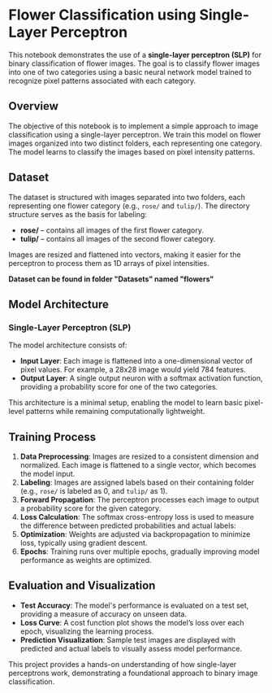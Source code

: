 # Flower Classification using Single-Layer Perceptron

This notebook demonstrates the use of a **single-layer perceptron (SLP)** for binary classification of flower images. The goal is to classify flower images into one of two categories using a basic neural network model trained to recognize pixel patterns associated with each category.

## Overview

The objective of this notebook is to implement a simple approach to image classification using a single-layer perceptron. We train this model on flower images organized into two distinct folders, each representing one category. The model learns to classify the images based on pixel intensity patterns.

## Dataset

The dataset is structured with images separated into two folders, each representing one flower category (e.g., `rose/` and `tulip/`). The directory structure serves as the basis for labeling:
- **rose/** – contains all images of the first flower category.
- **tulip/** – contains all images of the second flower category.

Images are resized and flattened into vectors, making it easier for the perceptron to process them as 1D arrays of pixel intensities.

**Dataset can be found in folder "Datasets" named "flowers"**

## Model Architecture

### Single-Layer Perceptron (SLP)

The model architecture consists of:
- **Input Layer**: Each image is flattened into a one-dimensional vector of pixel values. For example, a 28x28 image would yield 784 features.
- **Output Layer**: A single output neuron with a softmax activation function, providing a probability score for one of the two categories.

This architecture is a minimal setup, enabling the model to learn basic pixel-level patterns while remaining computationally lightweight.

## Training Process

1. **Data Preprocessing**: Images are resized to a consistent dimension and normalized. Each image is flattened to a single vector, which becomes the model input.
2. **Labeling**: Images are assigned labels based on their containing folder (e.g., `rose/` is labeled as 0, and `tulip/` as 1).
3. **Forward Propagation**: The perceptron processes each image to output a probability score for the given category.
4. **Loss Calculation**: The softmax cross-entropy loss is used to measure the difference between predicted probabilities and actual labels:
5. **Optimization**: Weights are adjusted via backpropagation to minimize loss, typically using gradient descent.
6. **Epochs**: Training runs over multiple epochs, gradually improving model performance as weights are optimized.

## Evaluation and Visualization

- **Test Accuracy**: The model's performance is evaluated on a test set, providing a measure of accuracy on unseen data.
- **Loss Curve**: A cost function plot shows the model’s loss over each epoch, visualizing the learning process.
- **Prediction Visualization**: Sample test images are displayed with predicted and actual labels to visually assess model performance.

This project provides a hands-on understanding of how single-layer perceptrons work, demonstrating a foundational approach to binary image classification.
